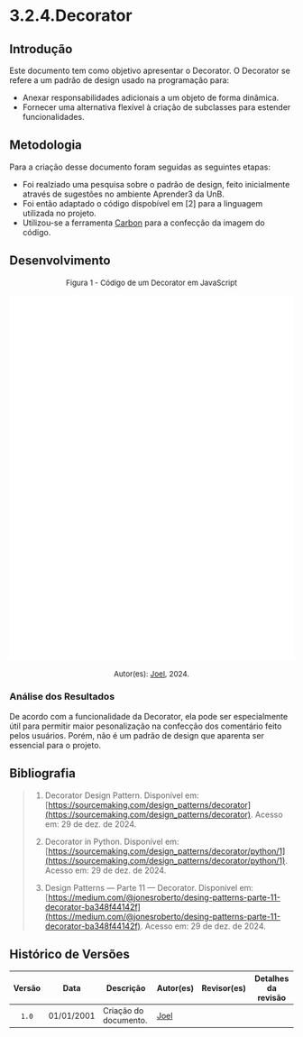 # 3.2.4.Decorator


## Introdução
<!--
    A introdução deve apresentar o documento de forma clara e objetiva, fornecendo uma visão geral do conteúdo que será abordado.
    
    Perguntas a serem respondidas:

Este documento tem como objetivo apresentar o [tema ou objetivo].
O [tema ou objetivo] se refere a [definição ou descrição breve] [Nº Referência].
O [tema ou objetivo] é de extrema importância para [motivo], pois [justificativa].
Sendo assim, este documento tem como finalidade [objetivo do documento].
-->

Este documento tem como objetivo apresentar o Decorator.
O Decorator se refere a um padrão de design usado na programação para:
- Anexar responsabilidades adicionais a um objeto de forma dinâmica. 
- Fornecer uma alternativa flexível à criação de subclasses para estender funcionalidades.

 ## Metodologia

 Para a criação desse documento foram seguidas as seguintes etapas:
- Foi realziado uma pesquisa sobre o padrão de design, feito inicialmente através de sugestões no ambiente Aprender3 da UnB.
- Foi então adaptado o código dispobível em [2] para a linguagem utilizada no projeto.
- Utilizou-se a ferramenta [Carbon](https://carbon.now.sh/) para a confecção da imagem do código.


## Desenvolvimento



<font size="2"><p style="text-align: center">Figura 1 - Código de um Decorator em JavaScript</p></font>

<center>

![Exemplo de Decorator](assets/criacionais/Decorator.svg)

</center>

<font size="2"><p style="text-align: center">Autor(es): [Joel](JoelGH), 2024.</p></font>



### Análise dos Resultados <!-- NÃO apague essa sub -->
<!-- 
    Utilize este espaço para destacar os principais achados, interpretar os dados e identificar implicações ou limitações dos resultados obtidos. Adicione observações objetivas e mantenha o foco na relevância dos resultados para o projeto. 
-->

De acordo com a funcionalidade da Decorator, ela pode ser especialmente útil para permitir maior pesonalização na confecção dos comentário feito pelos usuários. Porém, não é um padrão de design que aparenta ser essencial para o projeto.


## Bibliografia

> 1. <a id="ref1"></a>Decorator Design Pattern. Disponível em: [https://sourcemaking.com/design_patterns/decorator](https://sourcemaking.com/design_patterns/decorator). Acesso em: 29 de dez. de 2024.
>
> 2. <a id="ref2"></a>Decorator in Python. Disponível em: [https://sourcemaking.com/design_patterns/decorator/python/1](https://sourcemaking.com/design_patterns/decorator/python/1). Acesso em: 29 de dez. de 2024.
>
> 3. <a id="ref3"></a>Design Patterns — Parte 11 — Decorator. Disponível em: [https://medium.com/@jonesroberto/desing-patterns-parte-11-decorator-ba348f44142f](https://medium.com/@jonesroberto/desing-patterns-parte-11-decorator-ba348f44142f). Acesso em: 29 de dez. de 2024.
>

## Histórico de Versões

| Versão | Data | Descrição | Autor(es) | Revisor(es) | Detalhes da revisão |
| :----: | :--: | --------- | ----------- | ------ | :---: |
| `1.0`  | 01/01/2001 | Criação do documento. | [Joel](JoelGH)  |  |  | 

[AnaGH]: https://github.com/analufernanndess
[CainaGH]: https://github.com/freitasc
[ClaudioGH]: https://github.com/claudiohsc
[EliasGH]: https://github.com/EliasOliver21
[GuilhermeGH]: https://github.com/gmeister18
[JoelGH]: https://github.com/JoelSRangel
[KathlynGH]: https://github.com/klmurussi
[PabloGH]: https://github.com/pabloheika
[PedroRGH]: https://github.com/pedro-rodiguero
[PedroPGH]: https://github.com/Pedrin0030
[SamuelGH]: https://github.com/samuelalvess
[TalesGH]: https://github.com/TalesRG